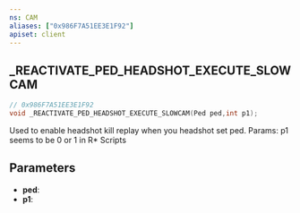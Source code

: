 ```yaml
---
ns: CAM
aliases: ["0x986F7A51EE3E1F92"]
apiset: client
---
```

## _REACTIVATE_PED_HEADSHOT_EXECUTE_SLOWCAM

```c
// 0x986F7A51EE3E1F92
void _REACTIVATE_PED_HEADSHOT_EXECUTE_SLOWCAM(Ped ped,int p1);
```

Used to enable headshot kill replay when you headshot set ped.
Params: p1 seems to be 0 or 1 in R* Scripts

## Parameters
* **ped**:
* **p1**:
